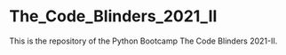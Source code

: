 # The_Code_Blinders_2021_II
This is the repository of the Python Bootcamp The Code Blinders 2021-II.
